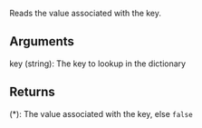 Reads the value associated with the key.

## Arguments
key (string): The key to lookup in the dictionary


## Returns
(*): The value associated with the key, else `false`
